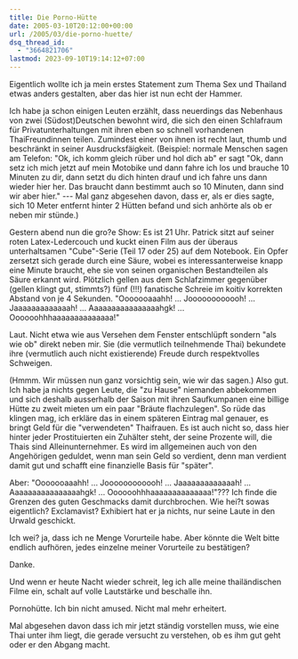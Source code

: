 ```yaml
---
title: Die Porno-Hütte
date: 2005-03-10T20:12:00+00:00
url: /2005/03/die-porno-huette/
dsq_thread_id:
  - "3664821706"
lastmod: 2023-09-10T19:14:12+07:00
---
```

Eigentlich wollte ich ja mein erstes Statement zum Thema Sex und Thailand etwas anders gestalten, aber das hier ist nun echt der Hammer.

Ich habe ja schon einigen Leuten erzählt, dass neuerdings das Nebenhaus von zwei (Südost)Deutschen bewohnt wird, die sich den einen Schlafraum für Privatunterhaltungen mit ihren eben so schnell vorhandenen ThaiFreundinnen teilen. Zumindest einer von ihnen ist recht laut, thumb und beschränkt in seiner Ausdrucksfäigkeit. (Beispiel: normale Menschen sagen am Telefon: "Ok, ich komm gleich rüber und hol dich ab" er sagt "Ok, dann setz ich mich jetzt auf mein Motobike und dann fahre ich los und brauche 10 Minuten zu dir, dann setzt du dich hinten drauf und ich fahre uns dann wieder hier her. Das braucht dann bestimmt auch so 10 Minuten, dann sind wir aber hier." --- Mal ganz abgesehen davon, dass er, als er dies sagte, sich 10 Meter entfernt hinter 2 Hütten befand und sich anhörte als ob er neben mir stünde.)

Gestern abend nun die gro?e Show: Es ist 21 Uhr. Patrick sitzt auf seiner roten Latex-Ledercouch und kuckt einen Film aus der überaus unterhaltsamen "Cube"-Serie (Teil 17 oder 25) auf dem Notebook. Ein Opfer zersetzt sich gerade durch eine Säure, wobei es interessanterweise knapp eine Minute braucht, ehe sie von seinen organischen Bestandteilen als Säure erkannt wird. Plötzlich gellen aus dem Schlafzimmer gegenüber (gellen klingt gut, stimmts?) fünf (!!!) fanatische Schreie im koitiv korrekten Abstand von je 4 Sekunden. "Ooooooaaahh! ... Joooooooooooh! ... Jaaaaaaaaaaaaah! ... Aaaaaaaaaaaaaaaahgk! ... Oooooohhhaaaaaaaaaaaaaa!"

Laut. Nicht etwa wie aus Versehen dem Fenster entschlüpft sondern "als wie ob" direkt neben mir. Sie (die vermutlich teilnehmende Thai) bekundete ihre (vermutlich auch nicht existierende) Freude durch respektvolles Schweigen.

(Hmmm. Wir müssen nun ganz vorsichtig sein, wie wir das sagen.) Also gut. Ich habe ja nichts gegen Leute, die "zu Hause" niemanden abbekommen und sich deshalb ausserhalb der Saison mit ihren Saufkumpanen eine billige Hütte zu zweit mieten um ein paar "Bräute flachzulegen". So rüde das klingen mag, ich erkläre das in einem späteren Eintrag mal genauer, es bringt Geld für die "verwendeten" Thaifrauen. Es ist auch nicht so, dass hier hinter jeder Prostituierten ein Zuhälter steht, der seine Prozente will, die Thais sind Alleinunternehmer. Es wird im allgemeinen auch von den Angehörigen geduldet, wenn man sein Geld so verdient, denn man verdient damit gut und schafft eine finanzielle Basis für "später".

Aber: "Ooooooaaahh! ... Joooooooooooh! ... Jaaaaaaaaaaaaah! ... Aaaaaaaaaaaaaaaahgk! ... Oooooohhhaaaaaaaaaaaaaa!"??? Ich finde die Grenzen des guten Geschmacks damit durchbrochen. Wie hei?t sowas eigentlich? Exclamavist? Exhibiert hat er ja nichts, nur seine Laute in den Urwald geschickt.

Ich wei? ja, dass ich ne Menge Vorurteile habe. Aber könnte die Welt bitte endlich aufhören, jedes einzelne meiner Vorurteile zu bestätigen?

Danke.

Und wenn er heute Nacht wieder schreit, leg ich alle meine thailändischen Filme ein, schalt auf volle Lautstärke und beschalle ihn.

Pornohütte. Ich bin nicht amused. Nicht mal mehr erheitert.

Mal abgesehen davon dass ich mir jetzt ständig vorstellen muss, wie eine Thai unter ihm liegt, die gerade versucht zu verstehen, ob es ihm gut geht oder er den Abgang macht.
